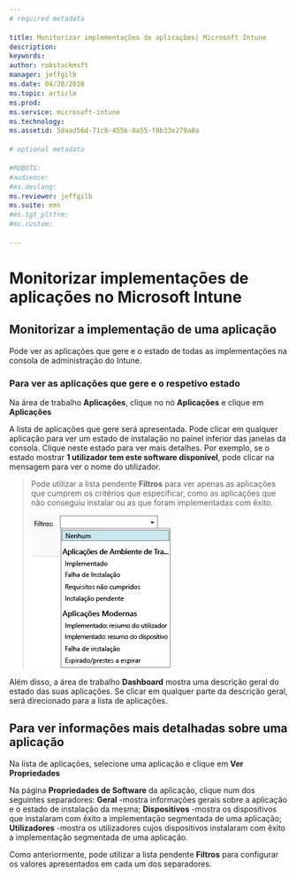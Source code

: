 ```yaml
---
# required metadata

title: Monitorizar implementações de aplicações| Microsoft Intune
description:
keywords:
author: robstackmsft
manager: jeffgilb
ms.date: 04/28/2016
ms.topic: article
ms.prod:
ms.service: microsoft-intune
ms.technology:
ms.assetid: 5daad56d-71c8-455b-8a55-f8b33e279a8a

# optional metadata

#ROBOTS:
#audience:
#ms.devlang:
ms.reviewer: jeffgilb
ms.suite: ems
#ms.tgt_pltfrm:
#ms.custom:

---
```



# Monitorizar implementações de aplicações no Microsoft Intune

## Monitorizar a implementação de uma aplicação
Pode ver as aplicações que gere e o estado de todas as implementações na consola de administração do Intune.

### Para ver as aplicações que gere e o respetivo estado
Na área de trabalho **Aplicações**, clique no nó **Aplicações** e clique em **Aplicações**

A lista de aplicações que gere será apresentada. Pode clicar em qualquer aplicação para ver um estado de instalação no painel inferior das janelas da consola. Clique neste estado para ver mais detalhes. Por exemplo, se o estado mostrar **1 utilizador tem este software disponível**, pode clicar na mensagem para ver o nome do utilizador.

> Pode utilizar a lista pendente **Filtros** para ver apenas as aplicações que cumprem os critérios que especificar, como as aplicações que não conseguiu instalar ou as que foram implementadas com êxito.
> 
> ![Exemplo de filtros de aplicação](./media/app-filters.png)

Além disso, a área de trabalho **Dashboard** mostra uma descrição geral do estado das suas aplicações. Se clicar em qualquer parte da descrição geral, será direcionado para a lista de aplicações.

## Para ver informações mais detalhadas sobre uma aplicação
Na lista de aplicações, selecione uma aplicação e clique em **Ver Propriedades**

Na página **Propriedades de Software** da aplicação, clique num dos seguintes separadores: **Geral** -mostra informações gerais sobre a aplicação e o estado de instalação da mesma; **Dispositivos** -mostra os dispositivos que instalaram com êxito a implementação segmentada de uma aplicação; **Utilizadores** -mostra os utilizadores cujos dispositivos instalaram com êxito a implementação segmentada de uma aplicação.

Como anteriormente, pode utilizar a lista pendente **Filtros** para configurar os valores apresentados em cada um dos separadores.





<!--HONumber=May16_HO2-->


